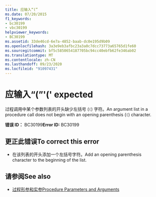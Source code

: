 ```yaml
---
title: 应输入“(”
ms.date: 07/20/2015
f1_keywords:
- bc30199
- vbc30199
helpviewer_keywords:
- BC30199
ms.assetid: 33de46cd-6e7a-4852-baab-dc0e195d9b09
ms.openlocfilehash: 3a3e9eb3afbc23a3a0c7dcc73773a65765d1fe60
ms.sourcegitcommit: bf5c5850654187705bc94cc40ebfb62fe346ab02
ms.translationtype: MT
ms.contentlocale: zh-CN
ms.lasthandoff: 09/23/2020
ms.locfileid: "91097431"
---
```

# <a name="-expected"></a><span data-ttu-id="69450-102">应输入“(”</span><span class="sxs-lookup"><span data-stu-id="69450-102">'(' expected</span></span>

<span data-ttu-id="69450-103">过程调用中某个参数列表的开头缺少左括号 (`(`) 字符。</span><span class="sxs-lookup"><span data-stu-id="69450-103">An argument list in a procedure call does not begin with an opening parenthesis (`(`) character.</span></span>  
  
 <span data-ttu-id="69450-104">**错误 ID：** BC30199</span><span class="sxs-lookup"><span data-stu-id="69450-104">**Error ID:** BC30199</span></span>  
  
## <a name="to-correct-this-error"></a><span data-ttu-id="69450-105">更正此错误</span><span class="sxs-lookup"><span data-stu-id="69450-105">To correct this error</span></span>  
  
- <span data-ttu-id="69450-106">在该列表的开头添加一个左括号字符。</span><span class="sxs-lookup"><span data-stu-id="69450-106">Add an opening parenthesis character to the beginning of the list.</span></span>  
  
## <a name="see-also"></a><span data-ttu-id="69450-107">请参阅</span><span class="sxs-lookup"><span data-stu-id="69450-107">See also</span></span>

- [<span data-ttu-id="69450-108">过程形参和实参</span><span class="sxs-lookup"><span data-stu-id="69450-108">Procedure Parameters and Arguments</span></span>](../programming-guide/language-features/procedures/procedure-parameters-and-arguments.md)
